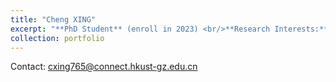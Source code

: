 ```yaml
---
title: "Cheng XING"
excerpt: "**PhD Student** (enroll in 2023) <br/>**Research Interests:** <br/>(1) Seawater-groundwater interaction <br/>(2) Carbon and nitrogen cycling in coastal groundwater environment <br/>(3) Estuary biogeochemical process<br/><img src='/images/xingcheng.png' style='max-height: 400px; width: auto;'>"
collection: portfolio
---
```


Contact: cxing765@connect.hkust-gz.edu.cn


